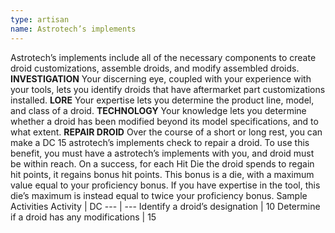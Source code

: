 ```yaml
---
type: artisan
name: Astrotech’s implements
---
```

Astrotech’s implements include all of the necessary components to create droid customizations, assemble droids, and modify assembled droids.
__INVESTIGATION__
Your discerning eye, coupled with your experience with your tools, lets you identify droids that have aftermarket part customizations installed.
__LORE__
Your expertise lets you determine the product line, model, and class of a droid.
__TECHNOLOGY__
Your knowledge lets you determine whether a droid has been modified beyond its model specifications, and to what extent.
__REPAIR DROID__
Over the course of a short or long rest, you can make a DC 15 astrotech’s implements check to repair a droid. To use this benefit, you must have a astrotech’s implements with you, and droid must be within reach. On a success, for each Hit Die the droid spends to regain hit points, it regains bonus hit points. This bonus is a die, with a maximum value equal to your proficiency bonus. If you have expertise in the tool, this die’s maximum is instead equal to twice your proficiency bonus.
Sample Activities
Activity | DC
--- | ---
Identify a droid’s designation | 10
Determine if a droid has any modifications | 15

